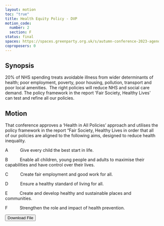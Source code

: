 ```yaml
---
layout: motion
toc: "true"
title: Health Equity Policy - DVP
motion_code:
  number: 2
  section: F
status: final
spaces: https://spaces.greenparty.org.uk/s/autumn-conference-2023-agenda-forum/post/post/view?id=11189
coproposers: 0
---
```

## Synopsis

20% of NHS spending treats avoidable illness from wider determinants of health; poor employment, poverty, poor housing, pollution, transport and poor local amenities.  The right policies will reduce NHS and social care demand. The policy framework in the report 'Fair Society, Healthy Lives' can test and refine all our policies.

## Motion

That conference approves a ‘Health in All Policies’ approach and utilises the policy framework in the report “Fair Society, Healthy Lives in order that all of our policies are aligned to the following aims, designed to reduce health inequality.

A          Give every child the best start in life.

B          Enable all children, young people and adults to maximise their capabilities and have control over their lives.

C          Create fair employment and good work for all.

D          Ensure a healthy standard of living for all.

E          Create and develop healthy and sustainable places and communities.

F          Strengthen the role and impact of health prevention.

<a href="/files/health-equity-policy-v1.pdf"><button class="btn btn-secondary download-link">Download File</button></a>